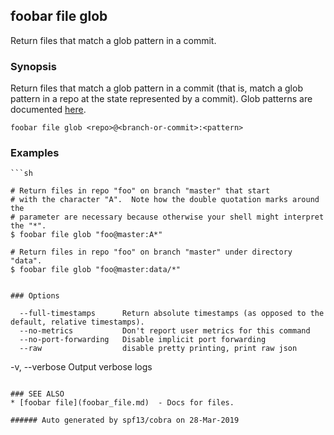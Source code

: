 ## foobar file glob

Return files that match a glob pattern in a commit.

### Synopsis


Return files that match a glob pattern in a commit (that is, match a glob pattern in a repo at the state represented by a commit). Glob patterns are documented [here](https://golang.org/pkg/path/filepath/#Match).

```
foobar file glob <repo>@<branch-or-commit>:<pattern>
```

### Examples

```
```sh

# Return files in repo "foo" on branch "master" that start
# with the character "A".  Note how the double quotation marks around the 
# parameter are necessary because otherwise your shell might interpret the "*".
$ foobar file glob "foo@master:A*"

# Return files in repo "foo" on branch "master" under directory "data".
$ foobar file glob "foo@master:data/*"
```
```

### Options

```
      --full-timestamps      Return absolute timestamps (as opposed to the default, relative timestamps).
      --no-metrics           Don't report user metrics for this command
      --no-port-forwarding   Disable implicit port forwarding
      --raw                  disable pretty printing, print raw json
  -v, --verbose              Output verbose logs
```

### SEE ALSO
* [foobar file](foobar_file.md)	 - Docs for files.

###### Auto generated by spf13/cobra on 28-Mar-2019
